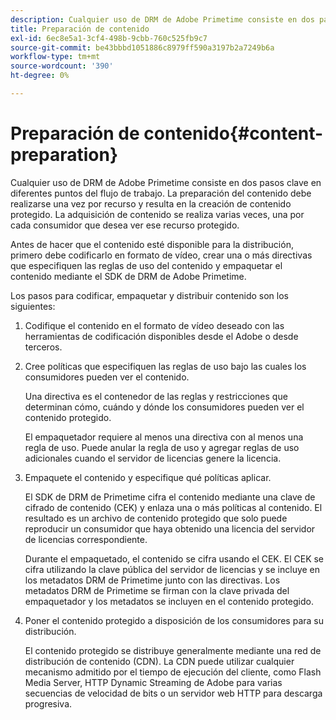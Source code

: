 ```yaml
---
description: Cualquier uso de DRM de Adobe Primetime consiste en dos pasos clave en diferentes puntos del flujo de trabajo. La preparación del contenido debe realizarse una vez por recurso y resulta en la creación de contenido protegido. La adquisición de contenido se realiza varias veces, una por cada consumidor que desea ver ese recurso protegido.
title: Preparación de contenido
exl-id: 6ec8e5a1-3cf4-498b-9cbb-760c525fb9c7
source-git-commit: be43bbbd1051886c8979ff590a3197b2a7249b6a
workflow-type: tm+mt
source-wordcount: '390'
ht-degree: 0%

---
```


# Preparación de contenido{#content-preparation}

Cualquier uso de DRM de Adobe Primetime consiste en dos pasos clave en diferentes puntos del flujo de trabajo. La preparación del contenido debe realizarse una vez por recurso y resulta en la creación de contenido protegido. La adquisición de contenido se realiza varias veces, una por cada consumidor que desea ver ese recurso protegido.

Antes de hacer que el contenido esté disponible para la distribución, primero debe codificarlo en formato de vídeo, crear una o más directivas que especifiquen las reglas de uso del contenido y empaquetar el contenido mediante el SDK de DRM de Adobe Primetime.

Los pasos para codificar, empaquetar y distribuir contenido son los siguientes:

1. Codifique el contenido en el formato de vídeo deseado con las herramientas de codificación disponibles desde el Adobe o desde terceros.
1. Cree políticas que especifiquen las reglas de uso bajo las cuales los consumidores pueden ver el contenido.

   Una directiva es el contenedor de las reglas y restricciones que determinan cómo, cuándo y dónde los consumidores pueden ver el contenido protegido.

   El empaquetador requiere al menos una directiva con al menos una regla de uso. Puede anular la regla de uso y agregar reglas de uso adicionales cuando el servidor de licencias genere la licencia.

1. Empaquete el contenido y especifique qué políticas aplicar.

   El SDK de DRM de Primetime cifra el contenido mediante una clave de cifrado de contenido (CEK) y enlaza una o más políticas al contenido. El resultado es un archivo de contenido protegido que solo puede reproducir un consumidor que haya obtenido una licencia del servidor de licencias correspondiente.

   Durante el empaquetado, el contenido se cifra usando el CEK. El CEK se cifra utilizando la clave pública del servidor de licencias y se incluye en los metadatos DRM de Primetime junto con las directivas. Los metadatos DRM de Primetime se firman con la clave privada del empaquetador y los metadatos se incluyen en el contenido protegido.

1. Poner el contenido protegido a disposición de los consumidores para su distribución.

   El contenido protegido se distribuye generalmente mediante una red de distribución de contenido (CDN). La CDN puede utilizar cualquier mecanismo admitido por el tiempo de ejecución del cliente, como Flash Media Server, HTTP Dynamic Streaming de Adobe para varias secuencias de velocidad de bits o un servidor web HTTP para descarga progresiva.
